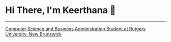 # Hi There, I'm Keerthana 👋
<hr>
<a href="https://newbrunswick.rutgers.edu/">Computer Science and Business Administration Student at Rutgers University, New Brunswick </a>

